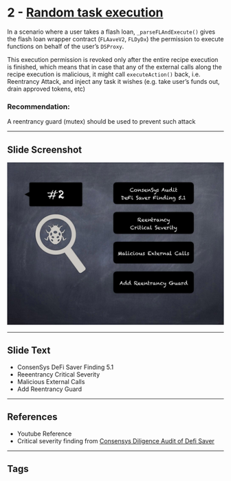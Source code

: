 
# 2 - [Random task execution](./Random%20task%20execution.md)

In a scenario where a user takes a flash loan, `_parseFLAndExecute()` gives the flash loan wrapper contract (`FLAaveV2`, `FLDyDx`) the permission to execute functions on behalf of the user’s `DSProxy`. 

This execution permission is revoked only after the entire recipe execution is finished, which means that in case that any of the external calls along the recipe execution is malicious, it might call `executeAction()` back, i.e. Reentrancy Attack, and inject any task it wishes (e.g. take user’s funds out, drain approved tokens, etc)

### Recommendation:
A reentrancy guard (mutex) should be used to prevent such attack
___
## Slide Screenshot
![002.jpg](../../images/7.%20Audit%20Findings%20101/002.jpg)
___
## Slide Text
- ConsenSys DeFi Saver Finding 5.1
- Reeentrancy Critical Severity
- Malicious External Calls
- Add Reentrancy Guard
___
## References
- Youtube Reference
- Critical severity finding from [Consensys Diligence Audit of Defi Saver](https://consensys.net/diligence/audits/2021/03/defi-saver/#random-task-execution)
___
## Tags
